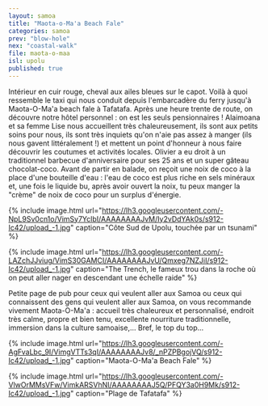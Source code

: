 ```yaml
---
layout: samoa
title: "Maota-o-Ma'a Beach Fale"
categories: samoa
prev: "blow-hole"
nex: "coastal-walk"
file: maota-o-maa
isl: upolu
published: true
---
```


Intérieur en cuir rouge, cheval aux ailes bleues sur le capot. Voilà à quoi ressemble le taxi qui nous conduit depuis l'embarcadère du ferry jusqu'à Maota-O-Ma'a beach fale à Tafatafa. Après une heure trente de route, on découvre notre hôtel personnel : on est les seuls pensionnaires ! Alaimoana et sa femme Lise nous accueillent très chaleureusement, ils sont aux petits soins pour nous, ils sont très inquiets qu'on n'aie pas assez à manger (ils nous gavent littéralement !) et mettent un point d'honneur à nous faire découvrir les coutumes et activités locales. Olivier a eu droit à un traditionnel barbecue d'anniversaire pour ses 25 ans et un super gâteau chocolat-coco. Avant de partir en balade, on reçoit une noix de coco à la place d'une bouteille d'eau : l'eau de coco est plus riche en sels minéraux et, une fois le liquide bu, après avoir ouvert la noix, tu peux manger la "crème" de noix de coco pour un surplus d'énergie.

{% include image.html url="https://lh3.googleusercontent.com/-NpL9Sv0cn1o/VimSy7YclbI/AAAAAAAAJvM/Iy2vDdYAk0s/s912-Ic42/upload_-1.jpg" caption="Côte Sud de Upolu, touchée par un tsunami" %}

{% include image.html url="https://lh3.googleusercontent.com/-LAZchJJviug/VimS30GAMCI/AAAAAAAAJvU/Qmxeg7NZJiI/s912-Ic42/upload_-1.jpg" caption="The Trench, le fameux trou dans la roche où on peut aller nager en descendant une échelle raide" %}

Petite page de pub pour ceux qui veulent aller aux Samoa ou ceux qui connaissent des gens qui veulent aller aux Samoa, on vous recommande vivement Maota-O-Ma'a : accueil très chaleureux et personnalisé, endroit très calme, propre et bien tenu, excellente nourriture traditionnelle, immersion dans la culture samoaise,... Bref, le top du top...

{% include image.html url="https://lh3.googleusercontent.com/-AgFvaLbc_9I/VimgVTTs3qI/AAAAAAAAJv8/_nPZPBgojVQ/s912-Ic42/upload_-1.jpg" caption="Maota-O-Ma'a Beach Fale" %}

{% include image.html url="https://lh3.googleusercontent.com/-VlwOrMMsVFw/VimkARSVhNI/AAAAAAAAJ5Q/PFQY3a0H9Mk/s912-Ic42/upload_-1.jpg" caption="Plage de Tafatafa" %}